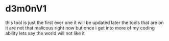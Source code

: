 # d3m0nV1
this tool is just the first ever one it will be updated later the tools that are on it are not that malicous right now but once i get into more of my coding ability lets say the world will not like it
